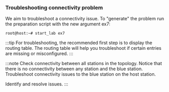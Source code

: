 ### Troubleshooting connectivity problem

We aim to troubleshoot a connectivity issue. To "generate" the problem run the preparation script with the new argument ex7:
```shell-command
root@host:~# start_lab ex7
```

:::tip
For troubleshooting, the recommended first step is to display the routing table. The routing table will help you troubleshoot if certain entries are missing or misconfigured.
:::

:::note
Check connectivity between all stations in the topology. Notice that there is no connectivity between any station and the blue station. Troubleshoot connectivity issues to the blue station on the host station.

Identify and resolve issues.
:::
